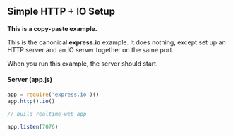 ## Simple HTTP + IO Setup

__This is a copy-paste example.__

This is the canonical __express.io__ example.  It does nothing, except set up
an HTTP server and an IO server together on the same port.

When you run this example, the server should start.

#### Server (app.js)

```js
app = require('express.io')()
app.http().io()

// build realtime-web app

app.listen(7076)
```

